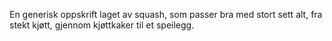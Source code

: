 En generisk oppskrift laget av squash, som passer bra med stort sett alt, fra stekt kjøtt, gjennom kjøttkaker til et speilegg.